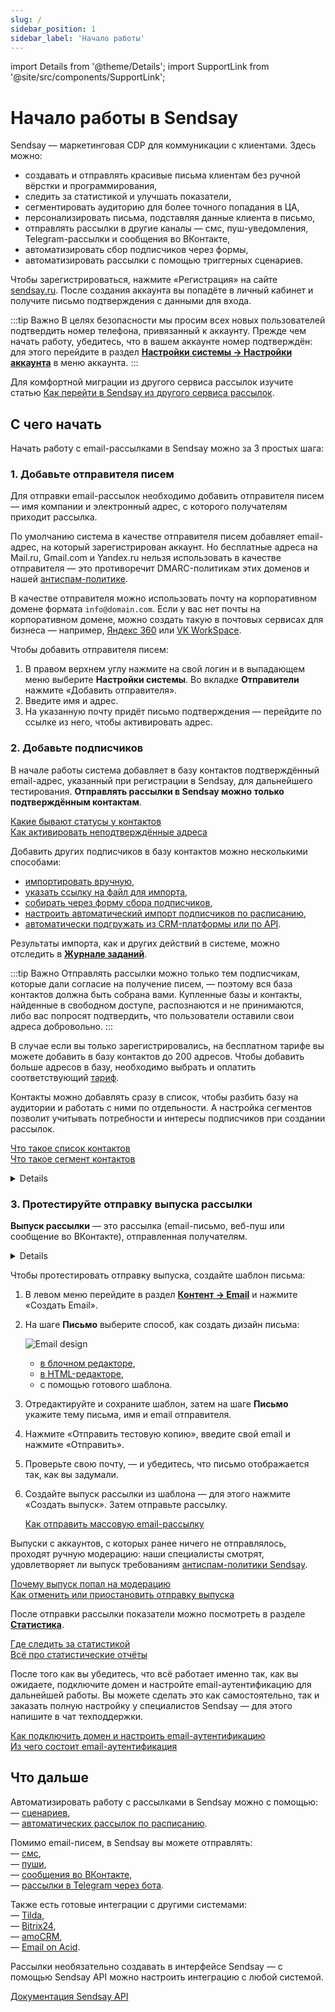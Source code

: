 ```yaml
---
slug: /
sidebar_position: 1
sidebar_label: 'Начало работы'
---
```


import Details from '@theme/Details';
import SupportLink from '@site/src/components/SupportLink';

# Начало работы в Sendsay

Sendsay — маркетинговая CDP для коммуникации с клиентами. Здесь можно:

- создавать и отправлять красивые письма клиентам без ручной вёрстки и программирования,
- следить за статистикой и улучшать показатели,
- сегментировать аудиторию для более точного попадания в ЦА,
- персонализировать письма, подставляя данные клиента в письмо,
- отправлять рассылки в другие каналы — смс, пуш-уведомления, Telegram-рассылки и сообщения во ВКонтакте,
- автоматизировать сбор подписчиков через формы,
- автоматизировать рассылки с помощью триггерных сценариев.

Чтобы зарегистрироваться, нажмите «Регистрация» на сайте [sendsay.ru](http://sendsay.ru). После создания аккаунта вы попадёте в личный кабинет и получите письмо подтверждения с данными для входа.

:::tip Важно
В целях безопасности мы просим всех новых пользователей подтвердить номер телефона, привязанный к аккаунту. Прежде чем начать работу, убедитесь, что в вашем аккаунте номер подтверждён: для этого перейдите в раздел [**Настройки системы → Настройки аккаунта**](https://app.sendsay.ru/account/settings) в меню аккаунта.
:::

Для комфортной миграции из другого сервиса рассылок изучите статью [Как перейти в Sendsay из другого сервиса рассылок](https://docs.sendsay.ru/getting-started/how-to-migrate-to-sendsay).

## С чего начать

Начать работу с email-рассылками в Sendsay можно за 3 простых шага:

### 1. Добавьте отправителя писем

Для отправки email-рассылок необходимо добавить отправителя писем — имя компании и электронный адрес, с которого получателям приходит рассылка.

По умолчанию система в качестве отправителя писем добавляет email-адрес, на который зарегистрирован аккаунт. Но бесплатные адреса на Mail.ru, Gmail.com и Yandex.ru нельзя использовать в качестве отправителя — это противоречит DMARC-политикам этих доменов и нашей [антиспам-политике](https://sendsay.ru/about/antispam).

В качестве отправителя можно использовать почту на корпоративном домене формата `info@domain.com`. Если у вас нет почты на корпоративном домене, можно создать такую в почтовых сервисах для бизнеса — например, [Яндекс 360](https://360.yandex.ru/business/) или [VK WorkSpace](https://biz.mail.ru/).

Чтобы добавить отправителя писем:

1. В правом верхнем углу нажмите на свой логин и в выпадающем меню выберите **Настройки системы**. Во вкладке **Отправители** нажмите «Добавить отправителя».
2. Введите имя и адрес.
3. На указанную почту придёт письмо подтверждения — перейдите по ссылке из него, чтобы активировать адрес.

### 2. Добавьте подписчиков

В начале работы система добавляет в базу контактов подтверждённый email-адрес, указанный при регистрации в Sendsay, для дальнейшего тестирования. **Отправлять рассылки в Sendsay можно только подтверждённым контактам**.

[Какие бывают статусы у контактов](https://docs.sendsay.ru/subscribers/contacts/contact-status)<br/>
[Как активировать неподтверждённые адреса](https://docs.sendsay.ru/subscribers/contacts/how-to-activate-inactive-contacts)

Добавить других подписчиков в базу контактов можно несколькими способами:

- [импортировать вручную](https://docs.sendsay.ru/subscribers/import-and-export/how-to-import-subscribers),
- [указать ссылку на файл для импорта](https://docs.sendsay.ru/subscribers/import-and-export/how-to-prepare-file-for-import),
- [собирать через форму сбора подписчиков](https://docs.sendsay.ru/forms/signup-forms),
- [настроить автоматический импорт подписчиков по расписанию](https://docs.sendsay.ru/automations/autoimport/how-to-set-autoimport),
- [автоматически подгружать из CRM-платформы или по API](https://sendsay.ru/api/api.html#Подписчики).

Результаты импорта, как и других действий в системе, можно отследить в [**Журнале заданий**](https://app.sendsay.ru/queue).

:::tip Важно
Отправлять рассылки можно только тем подписчикам, которые дали согласие на получение писем, — поэтому вся база контактов должна быть собрана вами. Купленные базы и контакты, найденные в свободном доступе, распознаются и не принимаются, либо вас попросят подтвердить, что пользователи оставили свои адреса добровольно.
:::

В случае если вы только зарегистрировались, на бесплатном тарифе вы можете добавить в базу контактов до 200 адресов. Чтобы добавить больше адресов в базу, необходимо выбрать и оплатить соответствующий [тариф](https://sendsay.ru/rates).

Контакты можно добавлять сразу в список, чтобы разбить базу на аудитории и работать с ними по отдельности. А настройка сегментов позволит учитывать потребности и интересы подписчиков при создании рассылок.

[Что такое список контактов](https://docs.sendsay.ru/subscribers/lists-and-segments/what-is-list)<br/>
[Что такое сегмент контактов](https://docs.sendsay.ru/subscribers/lists-and-segments/what-is-segment)

<Details summary='Куда попадают контакты после импорта'>

Контакты и данные подписчиков хранятся в базе контактов. У каждого подписчика есть своя карточка, где собраны контакты, персональные данные и статистика по получению писем. Посмотреть карточку любого подписчика можно в разделе [**Подписчики → Просмотр подписчиков**](https://app.sendsay.ru/subscribers/contacts), либо с помощью строки поиска — для этого введите адрес подписчика:

![How to find the subscriber](/img/getting-started/getting-started-with-semdsay/how-to-find-the-subscriber.gif)

[Карточка подписчика](https://docs.sendsay.ru/subscribers/subscriber-data/subscriber-profile)

Каждый подписчик может иметь несколько типов контактов в разных каналах — например, email-адрес для отправки писем, номер телефона для отправки смс и идентификатор Web Push-подписки. А каждая карточка подписчика может содержать несколько анкет — наборов полей, в которых хранятся персональные данные.

[Анкеты и работа с данными](https://docs.sendsay.ru/subscribers/subscriber-data/data-groups)

</Details>

### 3. Протестируйте отправку выпуска рассылки

**Выпуск рассылки** — это рассылка (email-письмо, веб-пуш или сообщение во ВКонтакте), отправленная получателям.

<Details summary='Какие бывают виды рассылок'>

Есть три вида рассылок:

- **Массовая** — отправляется группе подписчиков, то есть список получателей определён до выхода рассылки.
- **Транзакционная** — сообщение с персональной информацией, которое отправляется в ответ на действие или запрос пользователя, — например, письмо для восстановления пароля.
- **Триггерная** — отправляется автоматически после того, как произойдёт заданное условие: например, отправить следующее письмо, когда прошло N дней с отправки последнего.
</Details>

Чтобы протестировать отправку выпуска, создайте шаблон письма:

1. В левом меню перейдите в раздел [**Контент → Email**](https://app.sendsay.ru/content/drafts) и нажмите «Создать Email».
2. На шаге **Письмо** выберите способ, как создать дизайн письма:

   ![Email design](/img/getting-started/getting-started-with-semdsay/email-design.png)

   - [в блочном редакторе](https://docs.sendsay.ru/email-campaigns/create-your-campaign/drag-and-drop-editor),<br/>
   - [в HTML-редакторе](https://docs.sendsay.ru/email-campaigns/create-your-campaign/how-to-upload-html-template),<br/>
   - с помощью готового шаблона.

3. Отредактируйте и сохраните шаблон, затем на шаге **Письмо** укажите тему письма, имя и email отправителя.
4. Нажмите «Отправить тестовую копию», введите свой email и нажмите «Отправить».
5. Проверьте свою почту, — и убедитесь, что письмо отображается так, как вы задумали.
6. Создайте выпуск рассылки из шаблона — для этого нажмите «Создать выпуск». Затем отправьте рассылку.

   [Как отправить массовую email-рассылку](https://docs.sendsay.ru/email-campaigns/create-your-campaign/how-to-send-email-campaign)

Выпуски с аккаунтов, с которых ранее ничего не отправлялось, проходят ручную модерацию: наши специалисты смотрят, удовлетворяет ли выпуск требованиям [антиспам-политики Sendsay](https://sendsay.ru/about/antispam).

[Почему выпуск попал на модерацию](https://docs.sendsay.ru/faq/moderation)<br/>
[Как отменить или приостановить отправку выпуска](https://docs.sendsay.ru/email-campaigns/create-your-campaign/how-to-stop-emails/)

После отправки рассылки показатели можно посмотреть в разделе [**Статистика**](https://app.sendsay.ru/reports/campaigns).

[Где следить за статистикой](https://docs.sendsay.ru/statistics/where-to-track-statistics)<br/>
[Всё про статистические отчёты](https://docs.sendsay.ru/statistics/all-about-campaign-reports)

После того как вы убедитесь, что всё работает именно так, как вы ожидаете, подключите домен и настройте email-аутентификацию для дальнейшей работы. Вы можете сделать это как самостоятельно, так и заказать полную настройку у специалистов Sendsay — для этого <SupportLink>напишите в чат техподдержки</SupportLink>.

[Как подключить домен и настроить email-аутентификацию](https://docs.sendsay.ru/email-campaigns/settings/how-to-connect-domain/)<br/>
[Из чего состоит email-аутентификация](https://docs.sendsay.ru/email-campaigns/settings/email-authentication)

## Что дальше

Автоматизировать работу с рассылками в Sendsay можно с помощью:<br/>
— [сценариев](https://docs.sendsay.ru/automations/automation-with-workflows/workflow-creation),<br/>
— [автоматических рассылок по расписанию](https://docs.sendsay.ru/automations/automations-by-time/how-to-create-automation-by-time).

Помимо email-писем, в Sendsay вы можете отправлять:<br/>
— [смс](https://docs.sendsay.ru/other-channels/sms/how-to-connect-sms),<br/>
— [пуши](https://docs.sendsay.ru/other-channels/web-push/how-to-connect-web-push),<br/>
— [сообщения во ВКонтакте](https://docs.sendsay.ru/other-channels/vk/how-to-connect-vk-community),<br/>
— [рассылки в Telegram через бота](https://docs.sendsay.ru/other-channels/telegram/how-to-connect-a-bot).

Также есть готовые интеграции с другими системами:<br/>
— [Tilda](https://docs.sendsay.ru/integrations/integration-with-tilda),<br/>
— [Bitrix24](https://docs.sendsay.ru/integrations/autoimport-from-bitrix),<br/>
— [amoCRM](https://docs.sendsay.ru/integrations/integration-with-amocrm),<br/>
— [Email on Acid](https://docs.sendsay.ru/integrations/integration-with-email-on-acid).

Рассылки необязательно создавать в интерфейсе Sendsay — с помощью Sendsay API можно настроить интеграцию с любой системой.

[Документация Sendsay API](https://sendsay.ru/api/)
